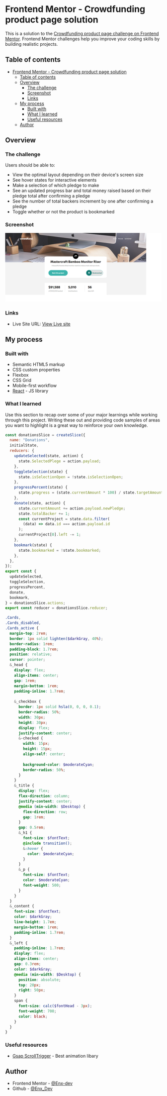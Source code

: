 # Frontend Mentor - Crowdfunding product page solution

This is a solution to the [Crowdfunding product page challenge on Frontend Mentor](https://www.frontendmentor.io/challenges/crowdfunding-product-page-7uvcZe7ZR). Frontend Mentor challenges help you improve your coding skills by building realistic projects.

## Table of contents

- [Frontend Mentor - Crowdfunding product page solution](#frontend-mentor---crowdfunding-product-page-solution)
  - [Table of contents](#table-of-contents)
  - [Overview](#overview)
    - [The challenge](#the-challenge)
    - [Screenshot](#screenshot)
    - [Links](#links)
  - [My process](#my-process)
    - [Built with](#built-with)
    - [What I learned](#what-i-learned)
    - [Useful resources](#useful-resources)
  - [Author](#author)

## Overview

### The challenge

Users should be able to:

- View the optimal layout depending on their device's screen size
- See hover states for interactive elements
- Make a selection of which pledge to make
- See an updated progress bar and total money raised based on their pledge total after confirming a pledge
- See the number of total backers increment by one after confirming a pledge
- Toggle whether or not the product is bookmarked

### Screenshot

![Crowd Funding](./src//images/Crowdfunding.png)

### Links

- Live Site URL: [View Live site](https://crowd-funding-ten.vercel.app/)

## My process

### Built with

- Semantic HTML5 markup
- CSS custom properties
- Flexbox
- CSS Grid
- Mobile-first workflow
- [React](https://reactjs.org/) - JS library

### What I learned

Use this section to recap over some of your major learnings while working through this project. Writing these out and providing code samples of areas you want to highlight is a great way to reinforce your own knowledge.

```javascript
const donationsSlice = createSlice({
  name: "Donations",
  initialState,
  reducers: {
    updateSelected(state, action) {
      state.SelectedPlege = action.payload;
    },
    toggleSelection(state) {
      state.isSelectionOpen = !state.isSelectionOpen;
    },
    progressPercent(state) {
      state.progress = (state.currentAmount * 100) / state.targetAmount;
    },
    donate(state, action) {
      state.currentAmount += action.payload.newPledge;
      state.totalBacker += 1;
      const currentProject = state.data.filter(
        (data) => data.id === action.payload.id
      );
      currentProject[0].left -= 1;
    },
    bookmark(state) {
      state.bookmarked = !state.bookmarked;
    },
  },
});
export const {
  updateSelected,
  toggleSelection,
  progressPercent,
  donate,
  bookmark,
} = donationsSlice.actions;
export const reducer = donationsSlice.reducer;

```

```scss
.Cards,
.Cards_disabled,
.Cards_active {
  margin-top: 2rem;
  border: 1px solid lighten($darkGray, 40%);
  border-radius: 1rem;
  padding-block: 1.7rem;
  position: relative;
  cursor: pointer;
  &_head {
    display: flex;
    align-items: center;
    gap: 1rem;
    margin-bottom: 1rem;
    padding-inline: 1.7rem;

    &_checkbox {
      border: 1px solid hsla(0, 0, 0, 0.1);
      border-radius: 50%;
      width: 30px;
      height: 30px;
      display: flex;
      justify-content: center;
      &-checked {
        width: 15px;
        height: 15px;
        align-self: center;

        background-color: $moderateCyan;
        border-radius: 50%;
      }
    }
    &_title {
      display: flex;
      flex-direction: column;
      justify-content: center;
      @media (min-width: $Desktop) {
        flex-direction: row;
        gap: 1rem;
      }
      gap: 0.5rem;
      &_h1 {
        font-size: $fontText;
        @include transition();
        &:hover {
          color: $moderateCyan;
        }
      }
      &_p {
        font-size: $fontText;
        color: $moderateCyan;
        font-weight: 500;
      }
    }
  }
  &_content {
    font-size: $fontText;
    color: $darkGray;
    line-height: 1.7em;
    margin-bottom: 1rem;
    padding-inline: 1.7rem;
  }
  &_left {
    padding-inline: 1.7rem;
    display: flex;
    align-items: center;
    gap: 0.3rem;
    color: $darkGray;
    @media (min-width: $Desktop) {
      position: absolute;
      top: 20px;
      right: 50px;
    }
    span {
      font-size: calc($fontHead - 3px);
      font-weight: 700;
      color: black;
    }
  }
}
```

### Useful resources

- [Gsap ScrollTrigger](https://greensock.com/docs/v3/Plugins/ScrollTrigger) - Best animation libary

## Author

- Frontend Mentor - [@Enx-dev](https://www.frontendmentor.io/profile/Enx-dev)
- Github - [@Enx_Dev](https://github.com/Enx-dev?tab=repositories)
